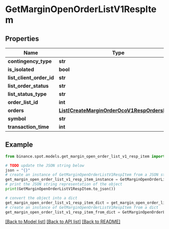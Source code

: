 # GetMarginOpenOrderListV1RespItem


## Properties

Name | Type | Description | Notes
------------ | ------------- | ------------- | -------------
**contingency_type** | **str** |  | [optional] 
**is_isolated** | **bool** |  | [optional] 
**list_client_order_id** | **str** |  | [optional] 
**list_order_status** | **str** |  | [optional] 
**list_status_type** | **str** |  | [optional] 
**order_list_id** | **int** |  | [optional] 
**orders** | [**List[CreateMarginOrderOcoV1RespOrdersInner]**](CreateMarginOrderOcoV1RespOrdersInner.md) |  | [optional] 
**symbol** | **str** |  | [optional] 
**transaction_time** | **int** |  | [optional] 

## Example

```python
from binance.spot.models.get_margin_open_order_list_v1_resp_item import GetMarginOpenOrderListV1RespItem

# TODO update the JSON string below
json = "{}"
# create an instance of GetMarginOpenOrderListV1RespItem from a JSON string
get_margin_open_order_list_v1_resp_item_instance = GetMarginOpenOrderListV1RespItem.from_json(json)
# print the JSON string representation of the object
print(GetMarginOpenOrderListV1RespItem.to_json())

# convert the object into a dict
get_margin_open_order_list_v1_resp_item_dict = get_margin_open_order_list_v1_resp_item_instance.to_dict()
# create an instance of GetMarginOpenOrderListV1RespItem from a dict
get_margin_open_order_list_v1_resp_item_from_dict = GetMarginOpenOrderListV1RespItem.from_dict(get_margin_open_order_list_v1_resp_item_dict)
```
[[Back to Model list]](../README.md#documentation-for-models) [[Back to API list]](../README.md#documentation-for-api-endpoints) [[Back to README]](../README.md)


